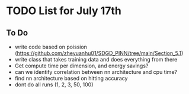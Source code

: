 # TODO List for July 17th

## To Do

-   write code based on poission (https://github.com/zheyuanhu01/SDGD_PINN/tree/main/Section_5.1)
-   write class that takes training data and does everything from there
-   Get compute time per dimension, and energy savings?
-   can we identify correlation between nn architecture and cpu time?
-   find nn architecture based on hitting accuracy
-   dont do all runs (1, 2, 3, 50, 100)
